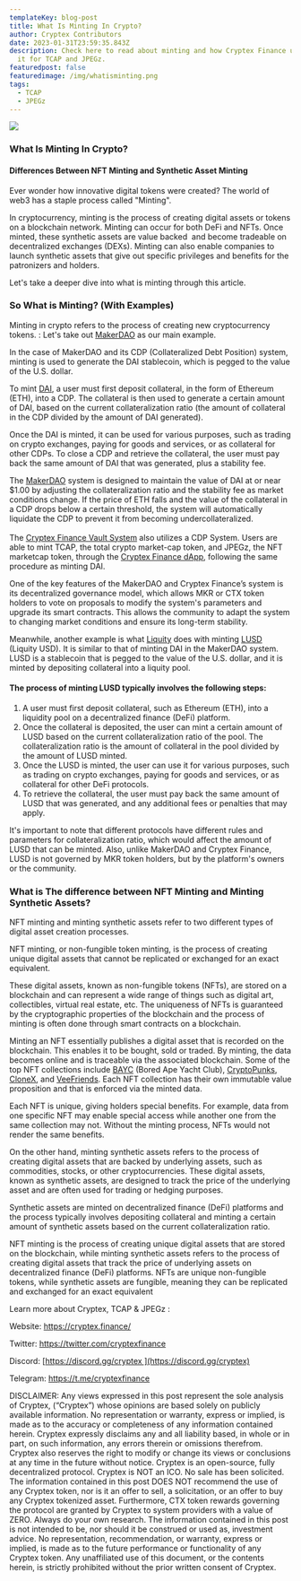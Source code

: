 ```yaml
---
templateKey: blog-post
title: What Is Minting In Crypto?
author: Cryptex Contributors
date: 2023-01-31T23:59:35.843Z
description: Check here to read about minting and how Cryptex Finance utilizes
  it for TCAP and JPEGz.
featuredpost: false
featuredimage: /img/whatisminting.png
tags:
  - TCAP
  - JPEGz
---
```

![](/img/whatisminting.png)

### What Is Minting In Crypto?

#### Differences Between NFT Minting and Synthetic Asset Minting

Ever wonder how innovative digital tokens were created? The world of web3 has a staple process called "Minting".  

In cryptocurrency, minting is the process of creating digital assets or tokens on a blockchain network. Minting can occur for both DeFi and NFTs. Once minted, these synthetic assets are value backed  and become tradeable on decentralized exchanges (DEXs). Minting can also enable companies to launch synthetic assets that give out specific privileges and benefits for the patronizers and holders.

Let's take a deeper dive into what is minting through this article.

### So What is Minting? (With Examples)

Minting in crypto refers to the process of creating new cryptocurrency tokens. : Let's take out [MakerDAO](https://makerdao.com/en/) as our main example.

In the case of MakerDAO and its CDP (Collateralized Debt Position) system, minting is used to generate the DAI stablecoin, which is pegged to the value of the U.S. dollar.

To mint [DAI](https://www.coingecko.com/en/coins/dai), a user must first deposit collateral, in the form of Ethereum (ETH), into a CDP. The collateral is then used to generate a certain amount of DAI, based on the current collateralization ratio (the amount of collateral in the CDP divided by the amount of DAI generated).

Once the DAI is minted, it can be used for various purposes, such as trading on crypto exchanges, paying for goods and services, or as collateral for other CDPs. To close a CDP and retrieve the collateral, the user must pay back the same amount of DAI that was generated, plus a stability fee.

The [MakerDAO](https://makerdao.com/en/) system is designed to maintain the value of DAI at or near $1.00 by adjusting the collateralization ratio and the stability fee as market conditions change. If the price of ETH falls and the value of the collateral in a CDP drops below a certain threshold, the system will automatically liquidate the CDP to prevent it from becoming undercollateralized.\
\
The [Cryptex Finance Vault System](https://app.cryptex.finance/) also utilizes a CDP System. Users are able to mint TCAP, the total crypto market-cap token, and JPEGz, the NFT marketcap token, through the [Cryptex Finance dApp](https://app.cryptex.finance/), following the same procedure as minting DAI.

One of the key features of the MakerDAO and Cryptex Finance’s system is its decentralized governance model, which allows MKR or CTX token holders to vote on proposals to modify the system's parameters and upgrade its smart contracts. This allows the community to adapt the system to changing market conditions and ensure its long-term stability.

Meanwhile, another example is what [Liquity](https://www.liquity.org/) does with minting [LUSD](https://www.coingecko.com/en/coins/liquity-usd) (Liquity USD). It is similar to that of minting DAI in the MakerDAO system. LUSD is a stablecoin that is pegged to the value of the U.S. dollar, and it is minted by depositing collateral into a liquity pool.

#### The process of minting LUSD typically involves the following steps:

1. A user must first deposit collateral, such as Ethereum (ETH), into a liquidity pool on a decentralized finance (DeFi) platform.
2. Once the collateral is deposited, the user can mint a certain amount of LUSD based on the current collateralization ratio of the pool. The collateralization ratio is the amount of collateral in the pool divided by the amount of LUSD minted.
3. Once the LUSD is minted, the user can use it for various purposes, such as trading on crypto exchanges, paying for goods and services, or as collateral for other DeFi protocols.
4. To retrieve the collateral, the user must pay back the same amount of LUSD that was generated, and any additional fees or penalties that may apply.

It's important to note that different protocols have different rules and parameters for collateralization ratio, which would affect the amount of LUSD that can be minted. Also, unlike MakerDAO and Cryptex Finance, LUSD is not governed by MKR token holders, but by the platform's owners or the community.

### What is The difference between NFT Minting and Minting Synthetic Assets?

NFT minting and minting synthetic assets refer to two different types of digital asset creation processes.

NFT minting, or non-fungible token minting, is the process of creating unique digital assets that cannot be replicated or exchanged for an exact equivalent. 

These digital assets, known as non-fungible tokens (NFTs), are stored on a blockchain and can represent a wide range of things such as digital art, collectibles, virtual real estate, etc. The uniqueness of NFTs is guaranteed by the cryptographic properties of the blockchain and the process of minting is often done through smart contracts on a blockchain.

Minting an NFT essentially publishes a digital asset that is recorded on the blockchain. This enables it to be bought, sold or traded. By minting, the data becomes online and is traceable via the associated blockchain. Some of the top NFT collections include [BAYC](https://boredapeyachtclub.com/#/) (Bored Ape Yacht Club), [CryptoPunks](https://www.larvalabs.com/cryptopunks), [CloneX](https://clonex.rtfkt.com/), and [VeeFriends](https://veefriends.com/). Each NFT collection has their own immutable value proposition and that is enforced via the minted data.

Each NFT is unique, giving holders special benefits. For example, data from one specific NFT may enable special access while another one from the same collection may not. Without the minting process, NFTs would not render the same benefits.

On the other hand, minting synthetic assets refers to the process of creating digital assets that are backed by underlying assets, such as commodities, stocks, or other cryptocurrencies. These digital assets, known as synthetic assets, are designed to track the price of the underlying asset and are often used for trading or hedging purposes.

Synthetic assets are minted on decentralized finance (DeFi) platforms and the process typically involves depositing collateral and minting a certain amount of synthetic assets based on the current collateralization ratio.

NFT minting is the process of creating unique digital assets that are stored on the blockchain, while minting synthetic assets refers to the process of creating digital assets that track the price of underlying assets on decentralized finance (DeFi) platforms. NFTs are unique non-fungible tokens, while synthetic assets are fungible, meaning they can be replicated and exchanged for an exact equivalent

Learn more about Cryptex, TCAP & JPEGz :

Website: <https://cryptex.finance/>

Twitter: <https://twitter.com/cryptexfinance>

Discord: [https://discord.gg/cryptex ](https://discord.gg/cryptex)

Telegram: <https://t.me/cryptexfinance>

DISCLAIMER: Any views expressed in this post represent the sole analysis of Cryptex, (“Cryptex”) whose opinions are based solely on publicly available information. No representation or warranty, express or implied, is made as to the accuracy or completeness of any information contained herein. Cryptex expressly disclaims any and all liability based, in whole or in part, on such information, any errors therein or omissions therefrom. Cryptex also reserves the right to modify or change its views or conclusions at any time in the future without notice. Cryptex is an open-source, fully decentralized protocol. Cryptex is NOT an ICO. No sale has been solicited. The information contained in this post DOES NOT recommend the use of any Cryptex token, nor is it an offer to sell, a solicitation, or an offer to buy any Cryptex tokenized asset. Furthermore, CTX token rewards governing the protocol are granted by Cryptex to system providers with a value of ZERO. Always do your own research. The information contained in this post is not intended to be, nor should it be construed or used as, investment advice. No representation, recommendation, or warranty, express or implied, is made as to the future performance or functionality of any Cryptex token. Any unaffiliated use of this document, or the contents herein, is strictly prohibited without the prior written consent of Cryptex.